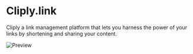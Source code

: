 # Cliply.link
Cliply a link management platform that lets you harness the power of your links by shortening and sharing your content.

![Preview](https://media.discordapp.net/attachments/962458083362230303/986954599128793138/unknown.png?width=814&height=634)


